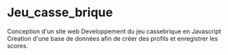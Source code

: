 # Jeu_casse_brique

Conception d'un site web
Developpement du jeu cassebrique en Javascript
Creation d'une base de données afin de créer des profils et enregistrer les scores.
